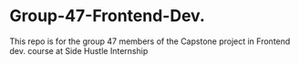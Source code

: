 # Group-47-Frontend-Dev.
This repo is for the group 47 members of the Capstone project in Frontend dev. course at Side Hustle Internship
